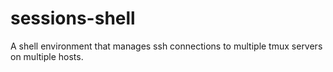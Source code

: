 # sessions-shell
A shell environment that manages ssh connections to multiple tmux servers on multiple hosts. 
